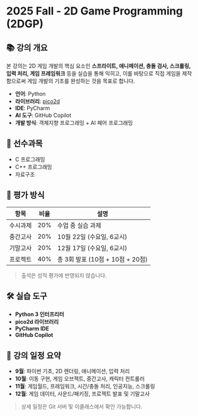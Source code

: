 # 2025 Fall - 2D Game Programming (2DGP)

## 📚 강의 개요
본 강의는 2D 게임 개발의 핵심 요소인 **스프라이트, 애니메이션, 충돌 검사, 스크롤링, 입력 처리, 게임 프레임워크** 등을 실습을 통해 익히고, 이를 바탕으로 직접 게임을 제작함으로써 게임 개발의 기초를 완성하는 것을 목표로 합니다.

- **언어**: Python  
- **라이브러리**: [pico2d](https://github.com/CSHyeon/pico2d)  
- **IDE**: PyCharm  
- **AI 도구**: GitHub Copilot  
- **개발 방식**: 객체지향 프로그래밍 + AI 페어 프로그래밍

## 🧠 선수과목
- C 프로그래밍
- C++ 프로그래밍
- 자료구조

## 📝 평가 방식
| 항목         | 비율 | 설명 |
|--------------|------|------|
| 수시과제     | 20%  | 수업 중 실습 과제 |
| 중간고사     | 20%  | 10월 22일 (수요일, 6교시) |
| 기말고사     | 20%  | 12월 17일 (수요일, 6교시) |
| 프로젝트     | 40%  | 총 3회 발표 (10점 + 10점 + 20점) |
> 출석은 성적 평가에 반영되지 않습니다.

## 🛠 실습 도구
- **Python 3 인터프리터**
- **pico2d 라이브러리**
- **PyCharm IDE**
- **GitHub Copilot**

## 📅 강의 일정 요약
- **9월**: 파이썬 기초, 2D 렌더링, 애니메이션, 입력 처리
- **10월**: 이동 구현, 게임 오브젝트, 중간고사, 캐릭터 컨트롤러
- **11월**: 게임월드, 프레임워크, 시간/충돌 처리, 인공지능, 스크롤링
- **12월**: 게임 데이터, 사운드/패키징, 프로젝트 발표 및 기말고사

> 상세 일정은 Git 서버 및 이클래스에서 확인 가능합니다.

